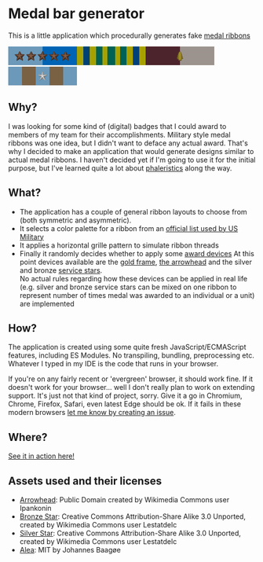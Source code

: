 # Medal bar generator

This is a little application which procedurally generates fake [medal ribbons][Wikipedia: Medal ribbon]

![](doc/1575671063675.png)![](doc/1575671121129.png)![](doc/1575671138071.png)![](doc/1575671157455.png)

## Why?

I was looking for some kind of (digital) badges that I could award to members of my team for their accomplishments. 
Military style medal ribbons was one idea, but I didn't want to deface any actual award. 
That's why I decided to make an application that would generate designs similar to actual medal ribbons.
I haven't decided yet if I'm going to use it for the initial purpose, but I've learned quite a lot about 
[phaleristics][Wikipedia: Phaleristics] along the way.
 
## What?

* The application has a couple of general ribbon layouts to choose from (both symmetric and asymmetric). 
* It selects a color palette for a ribbon from an [official list used by US Military][Wikipedia: Medal ribbon]
* It applies a horizontal grille pattern to simulate ribbon threads
* Finally it randomly decides whether to apply some [award devices][Wikipedia: United States military award devices]
  At this point devices available are the [gold frame][Wikipedia: Gold frame], [the arrowhead][Wikipedia: Arrowhead device]
  and the silver and bronze [service stars][Wikipedia: Service star].      
  No actual rules regarding how these devices can be applied in real life 
  (e.g. silver and bronze service stars can be mixed on one ribbon to 
  represent number of times medal was awarded to an individual or a unit) are implemented

## How?

The application is created using some quite fresh JavaScript/ECMAScript features, including ES Modules. 
No transpiling, bundling, preprocessing etc. 
Whatever I typed in my IDE is the code that runs in your browser. 

If you're on any fairly recent or 'evergreen' browser, it should work fine. 
If it doesn't work for your browser... well I don't really plan to work on extending support. 
It's just not that kind of project, sorry. Give it a go in Chromium, Chrome, Firefox, Safari, even latest Edge should be ok.
If it fails in these modern browsers [let me know by creating an issue][Github: create new issue]. 

## Where?

[See it in action here!](https://mchl.github.io/medal-bar-generator/?utm_source=github-readme&utm_medium=web&utm_campaign=github&utm_content=see-it-in-action-link)

## Assets used and their licenses

* [Arrowhead][Commons: Arrowhead]: Public Domain created by Wikimedia Commons user Ipankonin
* [Bronze Star][Commons: Bronze star]: Creative Commons Attribution-Share Alike 3.0 Unported, created by Wikimedia Commons user Lestatdelc
* [Silver Star][Commons: Silver star]: Creative Commons Attribution-Share Alike 3.0 Unported, created by Wikimedia Commons user Lestatdelc 
* [Alea][Github: node-alea]: MIT by Johannes Baagøe
 
[Wikipedia: Arrowhead device]: https://en.wikipedia.org/wiki/Arrowhead_device
[Wikipedia: Awards and decorations of the United States Armed Forces]: https://en.wikipedia.org/wiki/Awards_and_decorations_of_the_United_States_Armed_Forces
[Wikipedia: Gold frame]: https://en.wikipedia.org/wiki/Gold_frame
[Wikipedia: Medal ribbon]: https://en.wikipedia.org/wiki/Medal_ribbon
[Wikipedia: Phaleristics]: https://en.wikipedia.org/wiki/Phaleristics
[Wikipedia: Service star]: https://en.wikipedia.org/wiki/Service_star
[Wikipedia: United States military award devices]: https://en.wikipedia.org/wiki/United_States_military_award_devices

[Commons: Arrowhead]: https://commons.wikimedia.org/wiki/File:Arrowhead_device.svg
[Commons: Bronze star]: https://commons.wikimedia.org/wiki/File:Bronze-service-star-3d.png
[Commons: Silver star]: https://commons.wikimedia.org/wiki/File:Award-star-silver-3d.png

[Github: node-alea]: https://github.com/coverslide/node-alea
[Github: create new issue]: https://github.com/Mchl/medal-bar-generator/issues/new
